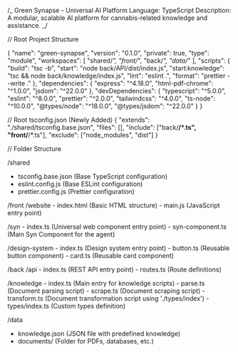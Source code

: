 /_
Green Synapse - Universal AI Platform
Language: TypeScript
Description: A modular, scalable AI platform for cannabis-related knowledge and assistance.
_/

// Root Project Structure

{
"name": "green-synapse",
"version": "0.1.0",
"private": true,
"type": "module",
"workspaces": [
"shared/*",
"front/*",
"back/*",
"data/*"
],
"scripts": {
"build": "tsc -b",
"start": "node back/API/dist/index.js",
"start:knowledge": "tsc && node back/knowledge/index.js",
"lint": "eslint .",
"format": "prettier --write ."
},
"dependencies": {
"express": "^4.18.0",
"html-pdf-chrome": "^1.0.0",
"jsdom": "^22.0.0"
},
"devDependencies": {
"typescript": "^5.0.0",
"eslint": "^8.0.0",
"prettier": "^2.0.0",
"tailwindcss": "^4.0.0",
"ts-node": "^10.0.0",
"@types/node": "^18.0.0",
"@types/jsdom": "^22.0.0"
}
}

// Root tsconfig.json (Newly Added)
{
"extends": "./shared/tsconfig.base.json",
"files": [],
"include": ["back/**/*.ts", "front/**/*.ts"],
"exclude": ["node_modules", "dist"]
}

// Folder Structure

/shared

- tsconfig.base.json (Base TypeScript configuration)
- eslint.config.js (Base ESLint configuration)
- prettier.config.js (Prettier configuration)

/front
/website - index.html (Basic HTML structure) - main.js (JavaScript entry point)

/syn - index.ts (Universal web component entry point) - syn-component.ts (Main Syn Component for the agent)

/design-system - index.ts (Design system entry point) - button.ts (Reusable button component) - card.ts (Reusable card component)

/back
/api - index.ts (REST API entry point) - routes.ts (Route definitions)

/knowledge - index.ts (Main entry for knowledge scripts) - parse.ts (Document parsing script) - scrape.ts (Document scraping script) - transform.ts (Document transformation script using './types/index') - types/index.ts (Custom types definition)

/data

- knowledge.json (JSON file with predefined knowledge)
- documents/ (Folder for PDFs, databases, etc.)
